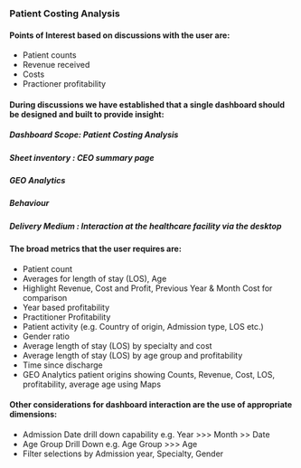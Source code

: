 ### Patient Costing Analysis

#### Points of Interest based on discussions with the user are:

* Patient counts
* Revenue received
* Costs
* Practioner profitability

#### During discussions we have established that a single dashboard should be designed and built to provide insight:

##### Dashboard Scope: Patient Costing Analysis 
##### Sheet inventory : CEO summary page
##### GEO Analytics
##### Behaviour
##### Delivery Medium : Interaction at the healthcare facility via the desktop

#### The broad metrics that the user requires are:

* Patient count
* Averages for length of stay (LOS), Age
* Highlight Revenue, Cost and Profit, Previous Year & Month Cost for comparison 
* Year based profitability
* Practitioner Profitability
* Patient activity (e.g. Country of origin, Admission type, LOS etc.)
* Gender ratio
* Average length of stay (LOS) by specialty and cost 
* Average length of stay (LOS) by age group and profitability
* Time since discharge
* GEO Analytics patient origins showing Counts, Revenue, Cost, LOS, 
profitability, average age using Maps

#### Other considerations for dashboard interaction are the use of appropriate dimensions:

* Admission Date drill down capability e.g. Year >>> Month >> Date
* Age Group Drill Down e.g. Age Group >>> Age
* Filter selections by Admission year, Specialty, Gender
